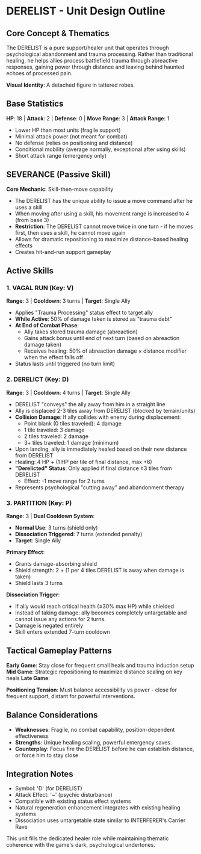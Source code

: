 # DERELIST - Unit Design Outline

## Core Concept & Thematics
The DERELIST is a pure support/healer unit that operates through psychological abandonment and trauma processing. Rather than traditional healing, he helps allies process battlefield trauma through abreactive responses, gaining power through distance and leaving behind haunted echoes of processed pain.

**Visual Identity**: A detached figure in tattered robes.

## Base Statistics
**HP**: 18 | **Attack**: 2 | **Defense**: 0 | **Move Range**: 3 | **Attack Range**: 1
- Lower HP than most units (fragile support)
- Minimal attack power (not meant for combat)
- No defense (relies on positioning and distance)
- Conditional mobility (average normally, exceptional after using skills)
- Short attack range (emergency only)

## SEVERANCE (Passive Skill)
**Core Mechanic**: Skill-then-move capability
- The DERELIST has the unique ability to issue a move command after he uses a skill
- When moving after using a skill, his movement range is increased to 4 (from base 3)
- **Restriction**: The DERELIST cannot move twice in one turn - if he moves first, then uses a skill, he cannot move again
- Allows for dramatic repositioning to maximize distance-based healing effects
- Creates hit-and-run support gameplay

## Active Skills

### 1. VAGAL RUN (Key: V)
**Range**: 3 | **Cooldown**: 3 turns | **Target**: Single Ally
- Applies "Trauma Processing" status effect to target ally
- **While Active**: 50% of damage taken is stored as "trauma debt"
- **At End of Combat Phase**: 
  - Ally takes stored trauma damage (abreaction)
  - Gains attack bonus until end of next turn (based on abreaction damage taken)
  - Receives healing: 50% of abreaction damage × distance modifier when the effect falls off
- Status lasts until triggered (no turn limit)

### 2. DERELICT (Key: D)
**Range**: 3 | **Cooldown**: 4 turns | **Target**: Single Ally
- DERELIST "conveys" the ally away from him in a straight line
- Ally is displaced 2-3 tiles away from DERELIST (blocked by terrain/units)
- **Collision Damage**: If ally collides with enemy during displacement:
  - Point blank (0 tiles traveled): 4 damage
  - 1 tile traveled: 3 damage  
  - 2 tiles traveled: 2 damage
  - 3+ tiles traveled: 1 damage (minimum)
- Upon landing, ally is immediately healed based on their new distance from DERELIST
- Healing: 4 HP + (1 HP per tile of final distance, max +6)
- **"Derelicted" Status**: Only applied if final distance ≥3 tiles from DERELIST
  - Effect: -1 move range for 2 turns
- Represents psychological "cutting away" and abandonment therapy

### 3. PARTITION (Key: P)
**Range**: 3 | **Dual Cooldown System**:
- **Normal Use**: 3 turns (shield only)
- **Dissociation Triggered**: 7 turns (extended penalty)
- **Target**: Single Ally

**Primary Effect**: 
- Grants damage-absorbing shield
- Shield strength: 2 + (1 per 4 tiles DERELIST is away when damage is taken)
- Shield lasts 3 turns

**Dissociation Trigger**:
- If ally would reach critical health (≤30% max HP) while shielded
- Instead of taking damage: ally becomes completely untargetable and cannot issue any actions for 2 turns.
- Damage is negated entirely
- Skill enters extended 7-turn cooldown

## Tactical Gameplay Patterns

**Early Game**: Stay close for frequent small heals and trauma induction setup
**Mid Game**: Strategic repositioning to maximize distance scaling on key heals
**Late Game**:

**Positioning Tension**: Must balance accessibility vs power - close for frequent support, distant for powerful interventions.

## Balance Considerations
- **Weaknesses**: Fragile, no combat capability, position-dependent effectiveness
- **Strengths**: Unique healing scaling, powerful emergency saves.
- **Counterplay**: Focus fire the DERELIST before he can establish distance, or force him to stay close

## Integration Notes
- Symbol: 'D' (for DERELIST)
- Attack Effect: '~' (psychic disturbance)
- Compatible with existing status effect systems
- Natural regeneration enhancement integrates with existing healing systems
- Dissociation uses untargetable state similar to INTERFERER's Carrier Rave

This unit fills the dedicated healer role while maintaining thematic coherence with the game's dark, psychological undertones.